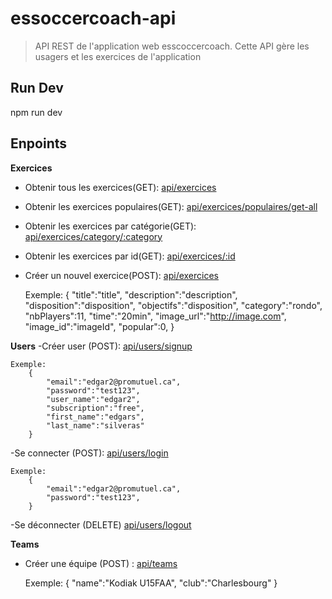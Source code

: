 # essoccercoach-api

> API REST de l'application web esscoccercoach.
Cette API gère les usagers et les exercices de l'application

## Run Dev
npm run dev

## Enpoints

**Exercices**
- Obtenir tous les exercices(GET): [api/exercices](http://localhost:4000/api/exercices)
- Obtenir les exercices populaires(GET): [api/exercices/populaires/get-all](http://localhost:4000/api/exercices/populaires/get-all)
- Obtenir les exercices par catégorie(GET): [api/exercices/category/:category](http://localhost:4000/api/exercices/category/:category)
- Obtenir les exercices par id(GET): [api/exercices/:id](http://localhost:4000/api/exercices/:id)
- Créer un nouvel exercice(POST): [api/exercices](http://localhost:4000/api/exercices)

    Exemple:
        {
            "title":"title",
            "description":"description", 
            "disposition":"disposition", 
            "objectifs":"disposition",
            "category":"rondo", 
            "nbPlayers":11,
            "time":"20min",
            "image_url":"http://image.com", 
            "image_id":"imageId", 
            "popular":0, 
        }

**Users**
-Créer user (POST): [api/users/signup](http://localhost:4000/api/users/signup)
    
    Exemple:
        {
            "email":"edgar2@promutuel.ca",
            "password":"test123",
            "user_name":"edgar2",
            "subscription":"free",
            "first_name":"edgars",
            "last_name":"silveras"
        }
-Se connecter (POST): [api/users/login](http://localhost:4000/api/users/login)

    Exemple:
        {
            "email":"edgar2@promutuel.ca",
            "password":"test123",
        }

-Se déconnecter (DELETE) [api/users/logout](http://localhost:4000/api/users/logout)

**Teams**
- Créer une équipe (POST) : [api/teams](http://localhost:4000/api/teams)

    Exemple:
        {
            "name":"Kodiak U15FAA",
            "club":"Charlesbourg"
        }






